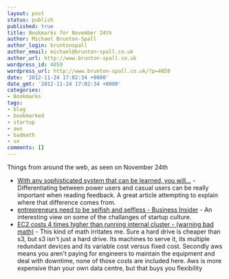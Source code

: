 ```yaml
---
layout: post
status: publish
published: true
title: Bookmarks for November 24th
author: Michael Brunton-Spall
author_login: bruntonspall
author_email: michael@brunton-spall.co.uk
author_url: http://www.brunton-spall.co.uk
wordpress_id: 4859
wordpress_url: http://www.brunton-spall.co.uk/?p=4859
date: '2012-11-24 17:02:34 +0000'
date_gmt: '2012-11-24 17:02:34 +0000'
categories:
- Bookmarks
tags:
- blog
- bookmarked
- startup
- aws
- badmath
- ux
comments: []
---
```

<p>Things from around the web, as seen on November 24th</p>
<ul>
<li><a href="https://t.co/DYTLC5sj">With any sophisticated system that can be learned, you will&hellip;</a> - Differentiating between power users and casual users can be really important when reading feedback. A great article attempting to explain where that difference comes from.</li>
<li><a href="http://www.businessinsider.com/mark-suster-entrepreneur-2012-11">entrepreneurs need to be selfish and selfless - Business Insider</a> - An interesting view on some of the challanges of startup culture.</li>
<li><a href="http://deepvalue.net/ec2-is-380-more-expensive-than-internal-cluster/">EC2 costs 4 times higher than running internal cluster - (warning bad math)</a> - This kind of math irritates me. Sure a hard drive is cheaper than s3, but s3 isn&#039;t just a hard drive. Its machines to serve it, its multiple redundant devices and its variable cost versus fixed cost. Secondly aws means you aren&#039;t paying for engineers to maintain the equipment and deal with downtime, none of those costs are included here. Aws is more expensive than your own data centre, but that buys you flexibility</li>
</ul>
